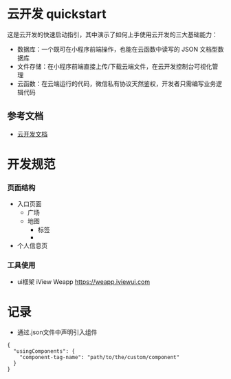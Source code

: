 # 云开发 quickstart

这是云开发的快速启动指引，其中演示了如何上手使用云开发的三大基础能力：

- 数据库：一个既可在小程序前端操作，也能在云函数中读写的 JSON 文档型数据库
- 文件存储：在小程序前端直接上传/下载云端文件，在云开发控制台可视化管理
- 云函数：在云端运行的代码，微信私有协议天然鉴权，开发者只需编写业务逻辑代码

## 参考文档

- [云开发文档](https://developers.weixin.qq.com/miniprogram/dev/wxcloud/basis/getting-started.html)

# 开发规范
### 页面结构
+ 入口页面 
  + 广场
  + 地图
    + 标签
    + 
+ 个人信息页
### 工具使用
+ ui框架 iView Weapp https://weapp.iviewui.com

# 记录
+ 通过.json文件中声明引入组件
~~~
{
  "usingComponents": {
    "component-tag-name": "path/to/the/custom/component"
  }
}
~~~

